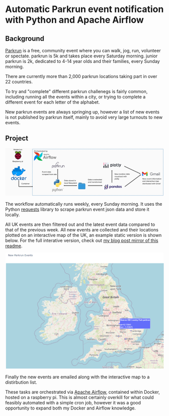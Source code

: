 # Automatic Parkrun event notification with Python and Apache Airflow


## Background

[Parkrun](https://www.parkrun.org.uk/) is a free, community event where you can walk, jog, run, volunteer or spectate. parkrun is 5k and takes place every Saturday morning. junior parkrun is 2k, dedicated to 4-14 year olds and their families, every Sunday morning.

There are currently more than 2,000 parkrun locations taking part in over 22 countries.

To try and "complete" different parkrun challenegs is fairly common, including running all the events within a city, or trying to complete a different event for each letter of the alphabet.

New parkrun events are always springing up, however a list of new events is not published by parkrun itself, mainly to avoid very large turnouts to new events.

## Project


![architecture diagram](readme_visuals\architecture.png)

The workflow automatically runs weekly, every Sunday morning. It uses the Python [requests](https://requests.readthedocs.io/en/latest/) library to scrape parkrun event json data and store it locally.

All UK events are then filtered out and the latest event data compared to that of the previous week. All new events are collected and their locations plotted on an interactive map of the UK, an example static version is shown below. For the full interative version, check out [my blog post mirror of this readme](https://jmoro0408.github.io/).


![static_map](readme_visuals\map_static.png)

Finally the new events are emailed along with the interactive map to a distirbution list.

These tasks are orchestrated via [Apache Airflow](https://airflow.apache.org/docs/apache-airflow/stable/index.html), contained within Docker, hosted on a raspberry pi. This is almost certainly overkill for what could feasibly automated with a simple cron job, however it was a good opportunity to expand both my Docker and Airflow knowledge.